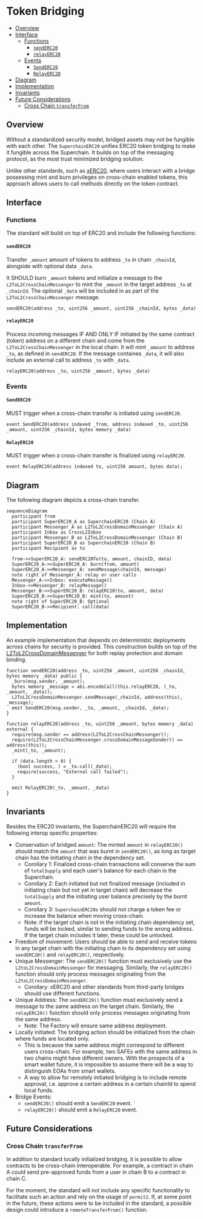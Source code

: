# Token Bridging

<!-- START doctoc generated TOC please keep comment here to allow auto update -->
<!-- DON'T EDIT THIS SECTION, INSTEAD RE-RUN doctoc TO UPDATE -->

- [Overview](#overview)
- [Interface](#interface)
  - [Functions](#functions)
    - [`sendERC20`](#senderc20)
    - [`relayERC20`](#relayerc20)
  - [Events](#events)
    - [`SendERC20`](#senderc20)
    - [`RelayERC20`](#relayerc20)
- [Diagram](#diagram)
- [Implementation](#implementation)
- [Invariants](#invariants)
- [Future Considerations](#future-considerations)
  - [Cross Chain `transferFrom`](#cross-chain-transferfrom)

<!-- END doctoc generated TOC please keep comment here to allow auto update -->

## Overview

Without a standardized security model, bridged assets may not be fungible with each other.
The `SuperchainERC20` unifies ERC20 token bridging to make it fungible across the Superchain.
It builds on top of the messaging protocol, as the most trust minimized bridging solution.

Unlike other standards, such as [xERC20](https://www.xerc20.com/),
where users interact with a bridge possessing mint and burn
privileges on cross-chain enabled tokens, this approach allows users to call methods directly on the token contract.

## Interface

### Functions

The standard will build on top of ERC20 and include the following functions:

#### `sendERC20`

Transfer `_amount` amount of tokens to address `_to` in chain `_chainId`,
alongside with optional data `_data`.

It SHOULD burn `_amount` tokens and initialize a message to the `L2ToL2CrossChainMessenger` to mint the `_amount`
in the target address `_to` at `_chainId`. The optional `_data` will be included in as part of the
`L2ToL2CrossChainMessenger` message.

```solidity
sendERC20(address _to, uint256 _amount, uint256 _chainId, bytes _data)
```

#### `relayERC20`

Process incoming messages IF AND ONLY IF initiated
by the same contract (token) address on a different chain
and come from the `L2ToL2CrossChainMessenger` in the local chain.
It will mint `_amount` to address `_to`, as defined in `sendERC20`.
If the message containes `_data`,
it will also include an external call to address `_to` with `_data`.

```solidity
relayERC20(address _to, uint256 _amount, bytes _data)
```

### Events

#### `SendERC20`

MUST trigger when a cross-chain transfer is initiated using `sendERC20`.

```solidity
event SendERC20(address indexed _from, address indexed _to, uint256 _amount, uint256 _chainId, bytes memory _data)
```

#### `RelayERC20`

MUST trigger when a cross-chain transfer is finalized using `relayERC20`.

```solidity
event RelayERC20(address indexed to, uint256 amount, bytes data);
```

## Diagram

The following diagram depicts a cross-chain transfer.

```mermaid
sequenceDiagram
  participant from
  participant SuperERC20_A as SuperchainERC20 (Chain A)
  participant Messenger_A as L2ToL2CrossDomainMessenger (Chain A)
  participant Inbox as CrossL2Inbox
  participant Messenger_B as L2ToL2CrossDomainMessenger (Chain B)
  participant SuperERC20_B as SuperchainERC20 (Chain B)
  participant Recipient as to

  from->>SuperERC20_A: sendERC20To(to, amount, chainID, data)
  SuperERC20_A->>SuperERC20_A: burn(from, amount)
  SuperERC20_A->>Messenger_A: sendMessage(chainId, message)
  note right of Messenger_A: relay or user calls
  Messenger_A->>Inbox: executeMessage()
  Inbox->>Messenger_B: relayMessage()
  Messenger_B->>SuperERC20_B: relayERC20(to, amount, data)
  SuperERC20_B->>SuperERC20_B: mint(to, amount)
  note right of SuperERC20_B: Optional
  SuperERC20_B->>Recipient: call(data)
```

## Implementation

An example implementation that depends on deterministic deployments across chains
for security is provided.
This construction builds on top of the [L2ToL2CrossDomainMessenger][l2-to-l2]
for both replay protection and domain binding.

[l2-to-l2]: ./predeploys.md#l2tol2crossdomainmessenger

```solidity
function sendERC20(address _to, uint256 _amount, uint256 _chainId, bytes memory _data) public {
  _burn(msg.sender, _amount);
  bytes memory _message = abi.encodeCall(this.relayERC20, (_to, _amount, _data));
  L2ToL2CrossDomainMessenger.sendMessage(_chainId, address(this), _message);
  emit SendERC20(msg.sender, _to, _amount, _chainId, _data);
}

function relayERC20(address _to, uint256 _amount, bytes memory _data) external {
  require(msg.sender == address(L2ToL2CrossChainMessenger));
  require(L2ToL2CrossChainMessenger.crossDomainMessageSender() == address(this));
  _mint(_to, _amount);

  if (data.length > 0) {
    (bool success, ) = _to.call(_data);
    require(success, "External call failed");
  }

  emit RelayERC20(_to, _amount, _data)
}
```

## Invariants

Besides the ERC20 invariants, the SuperchainERC20 will require the following interop specific properties:

- Conservation of bridged `amount`: The minted `amount` in `relayERC20()` should match the `amount`
  that was burnt in `sendERC20()`, as long as target chain has the initiating chain in the dependency set.
  - Corollary 1: Finalized cross-chain transactions will conserve the sum of `totalSupply`
    and each user's balance for each chain in the Superchain.
  - Corollary 2: Each initiated but not finalized message (included in initiating chain but not yet in target chain)
    will decrease the `totalSupply` and the initiating user balance precisely by the burnt `amount`.
  - Corollary 3: `SuperchainERC20s` should not charge a token fee or increase the balance when moving cross-chain.
  - Note: if the target chain is not in the initiating chain dependency set,
    funds will be locked, similar to sending funds to the wrong address.
    If the target chain includes it later, these could be unlocked.
- Freedom of movement: Users should be able to send and receive tokens in any target
  chain with the initiating chain in its dependency set
  using `sendERC20()` and `relayERC20()`, respectively.
- Unique Messenger: The `sendERC20()` function must exclusively use the `L2toL2CrossDomainMessenger` for messaging.
  Similarly, the `relayERC20()` function should only process messages originating from the `L2toL2CrossDomainMessenger`.
  - Corollary: xERC20 and other standards from third-party bridges should use different functions.
- Unique Address: The `sendERC20()` function must exclusively send a message
  to the same address on the target chain.
  Similarly, the `relayERC20()` function should only process messages originating from the same address.
  - Note: The Factory will ensure same address deployment.
- Locally initiated: The bridging action should be initialized
  from the chain where funds are located only.
  - This is because the same address might correspond to different users cross-chain.
    For example, two SAFEs with the same address in two chains might have different owners.
    With the prospects of a smart wallet future, it is impossible to assume
    there will be a way to distinguish EOAs from smart wallets.
  - A way to allow for remotely initiated bridging is to include remote approval,
    i.e. approve a certain address in a certain chainId to spend local funds.
- Bridge Events:
  - `sendERC20()` should emit a `SendERC20` event. `
  - `relayERC20()` should emit a `RelayERC20` event.

## Future Considerations

### Cross Chain `transferFrom`

In addition to standard locally initialized bridging,
it is possible to allow contracts to be cross-chain interoperable.
For example, a contract in chain A could send pre-approved funds
from a user in chain B to a contract in chain C.

For the moment, the standard will not include any specific functionality
to facilitate such an action and rely on the usage of `permit2`.
If, at some point in the future, these actions were to be included in the standard,
a possible design could introduce a `remoteTransferFrom()` function.

